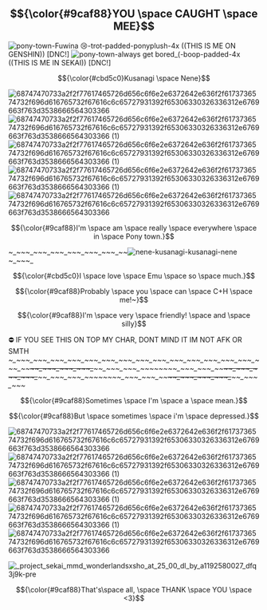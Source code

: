 ## $${\color{#9caf88}YOU \space CAUGHT \space MEE}$$ 
![pony-town-Fuwina 😢-trot-padded-ponyplush-4x](https://github.com/Kusanasgi/Kusanasgi/assets/143155782/12f2a6c0-b83f-4268-8250-6a1226f57ba0) ((THIS IS ME ON GENSHIN)) [DNC!]
![pony-town-always get bored_(-boop-padded-4x](https://github.com/Kusanasgi/Kusanasgi/assets/143155782/20db732f-809a-49f8-98d6-5d31c8fd5381) ((THIS IS ME IN SEKAI)) [DNC!]

$${\color{#cbd5c0}Kusanagi \space Nene}$$

![68747470733a2f2f77617465726d656c6f6e2e6372642e636f2f6173736574732f696d616765732f67616c6c65727931392f65306330326336312e6769663f763d3538666564303366](https://github.com/Kusanasgi/Kusanasgi/assets/143155782/ab208981-55b3-4c6a-ac1c-6292641d48dc) 
![68747470733a2f2f77617465726d656c6f6e2e6372642e636f2f6173736574732f696d616765732f67616c6c65727931392f65306330326336312e6769663f763d3538666564303366 (1)](https://github.com/Kusanasgi/Kusanasgi/assets/143155782/93653203-782e-4892-ae6a-ceb90a3a8113) ![68747470733a2f2f77617465726d656c6f6e2e6372642e636f2f6173736574732f696d616765732f67616c6c65727931392f65306330326336312e6769663f763d3538666564303366 (1)](https://github.com/Kusanasgi/Kusanasgi/assets/143155782/93653203-782e-4892-ae6a-ceb90a3a8113) ![68747470733a2f2f77617465726d656c6f6e2e6372642e636f2f6173736574732f696d616765732f67616c6c65727931392f65306330326336312e6769663f763d3538666564303366 (1)](https://github.com/Kusanasgi/Kusanasgi/assets/143155782/93653203-782e-4892-ae6a-ceb90a3a8113) ![68747470733a2f2f77617465726d656c6f6e2e6372642e636f2f6173736574732f696d616765732f67616c6c65727931392f65306330326336312e6769663f763d3538666564303366](https://github.com/Kusanasgi/Kusanasgi/assets/143155782/ab208981-55b3-4c6a-ac1c-6292641d48dc)












$${\color{#9caf88}I'm \space am \space really \space everywhere \space in \space Pony town.}$$

~_~_~_~_~_~_~_~_~_~_~_~_~_~_~_~_~_~_~_~_~_![nene-kusanagi-kusanagi-nene](https://github.com/Kusanasgi/Kusanasgi/assets/143155782/0624efed-64fc-4d46-8be5-1f9020db9563)~_~_~_~_

$${\color{#cbd5c0}I \space love \space Emu \space so \space much.}$$ 

$${\color{#9caf88}Probably \space you \space can \space C+H \space me!~}$$ 

  $${\color{#9caf88}I'm \space very \space friendly! \space and \space silly}$$ 
  
  ⛔ IF YOU SEE THIS ON TOP MY CHAR, DONT MIND IT IM NOT AFK OR SMTH
  *~_~_~_~_~_~_~_~_~_~_~_~_~_~_~_~_~_~_~_~_~_~_~_~_~_~_~_~_~_~_~_~_~_~_~_~_~_~_~_~_~_~_~_~_~_~_~_~_~~_~_~_~_~_~_~_~_~_~_~_~_~~_~_~_~_~_~_~_~_~_~_~_~_~~_~_~_~_~_~_~_~_~_~_~_~_~~_~_~_~_~_~_~_~_~_~_~_~_~~_~_~_~_~_~_~_~_~_~_~_~_~~_~_~_~_~_~_~_~_~_~_~_~_~~_~_~_~_~_~_~_~_~_~_~_~_~~_~_~_~_~_~_~_~_~*

  $${\color{#9caf88}Sometimes \space I'm \space a \space mean.}$$ 

  $${\color{#9caf88}But \space sometimes \space i'm \space depressed.}$$ 

![68747470733a2f2f77617465726d656c6f6e2e6372642e636f2f6173736574732f696d616765732f67616c6c65727931392f65306330326336312e6769663f763d3538666564303366](https://github.com/Kusanasgi/Kusanasgi/assets/143155782/ab208981-55b3-4c6a-ac1c-6292641d48dc) 
![68747470733a2f2f77617465726d656c6f6e2e6372642e636f2f6173736574732f696d616765732f67616c6c65727931392f65306330326336312e6769663f763d3538666564303366 (1)](https://github.com/Kusanasgi/Kusanasgi/assets/143155782/93653203-782e-4892-ae6a-ceb90a3a8113) ![68747470733a2f2f77617465726d656c6f6e2e6372642e636f2f6173736574732f696d616765732f67616c6c65727931392f65306330326336312e6769663f763d3538666564303366 (1)](https://github.com/Kusanasgi/Kusanasgi/assets/143155782/93653203-782e-4892-ae6a-ceb90a3a8113) ![68747470733a2f2f77617465726d656c6f6e2e6372642e636f2f6173736574732f696d616765732f67616c6c65727931392f65306330326336312e6769663f763d3538666564303366 (1)](https://github.com/Kusanasgi/Kusanasgi/assets/143155782/93653203-782e-4892-ae6a-ceb90a3a8113) ![68747470733a2f2f77617465726d656c6f6e2e6372642e636f2f6173736574732f696d616765732f67616c6c65727931392f65306330326336312e6769663f763d3538666564303366](https://github.com/Kusanasgi/Kusanasgi/assets/143155782/ab208981-55b3-4c6a-ac1c-6292641d48dc) 

![_project_sekai_mmd_wonderlandsxsho_at_25_00_dl_by_a1192580027_dfq3j9k-pre](https://github.com/Kusanasgi/Kusanasgi/assets/143155782/307820ed-bc8e-41e2-a510-9d7f23c44db2)


$${\color{#9caf88}That's\space all, \space THANK \space YOU \space <3}$$ 
